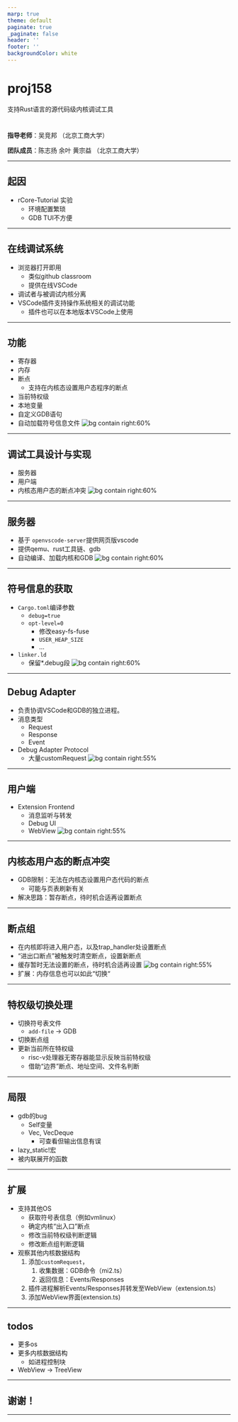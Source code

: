 ```yaml
---
marp: true
theme: default
paginate: true
_paginate: false
header: ''
footer: ''
backgroundColor: white
---
```


# proj158
支持Rust语言的源代码级内核调试工具


#
#


**指导老师**：吴竞邦 （北京工商大学）

**团队成员**：陈志扬 余叶 黄宗益 （北京工商大学）



---

## 起因
- rCore-Tutorial 实验
	- 环境配置繁琐
	- GDB TUI不方便
---
## 在线调试系统
- 浏览器打开即用
	- 类似github classroom
	- 提供在线VSCode
- 调试者与被调试内核分离
- VSCode插件支持操作系统相关的调试功能
	- 插件也可以在本地版本VSCode上使用

---
## 功能
- 寄存器
- 内存
- 断点
	- 支持在内核态设置用户态程序的断点
- 当前特权级
- 本地变量
- 自定义GDB语句
- 自动加载符号信息文件
![bg contain right:60%](./imgs/coredebugger-screenshot-bootstrap-mid.png)
---
## 调试工具设计与实现
- 服务器
- 用户端
- 内核态用户态的断点冲突
![bg contain right:60%](./imgs/arch-august.png)
---

## 服务器
- 基于 `openvscode-server`提供网页版vscode
- 提供qemu、rust工具链、gdb
- 自动编译、加载内核和GDB
![bg contain right:60%](./imgs/arch-august.png)
---
## 符号信息的获取
- `Cargo.toml`编译参数
	- `debug=true`
	- `opt-level=0`
		- 修改easy-fs-fuse
		- `USER_HEAP_SIZE`
		- ...
- `linker.ld`
	- 保留*.debug段
![bg contain right:60%](./imgs/arch-august.png)

---

## Debug Adapter
- 负责协调VSCode和GDB的独立进程。
- 消息类型
	- Request
	- Response
	- Event
- Debug Adapter Protocol
	- 大量customRequest
![bg contain right:55%](./imgs/debug-arch1.png)
---
## 用户端
- Extension Frontend
	- 消息监听与转发
	- Debug UI
	- WebView
![bg contain right:55%](./imgs/debug-arch1.png)
---
## 内核态用户态的断点冲突
- GDB限制：无法在内核态设置用户态代码的断点
	- 可能与页表刷新有关
- 解决思路：暂存断点，待时机合适再设置断点
---
## 断点组
- 在内核即将进入用户态，以及trap_handler处设置断点
- “进出口断点”被触发时清空断点，设置新断点
- 缓存暂时无法设置的断点，待时机合适再设置
![bg contain right:55%](./imgs/brk.png)
- 扩展：内存信息也可以如此“切换“
---

## 特权级切换处理
- 切换符号表文件
	- `add-file` -> GDB
- 切换断点组
- 更新当前所在特权级
	- risc-v处理器无寄存器能显示反映当前特权级
	- 借助“边界”断点、地址空间、文件名判断
---
## 局限
- gdb的bug
	- Self变量
	- Vec, VecDeque
		- 可查看但输出信息有误
- lazy_static!宏
- 被内联展开的函数

---
## 扩展
- 支持其他OS
	- 获取符号表信息（例如vmlinux）
	- 确定内核“出入口”断点
	- 修改当前特权级判断逻辑
	- 修改断点组判断逻辑
- 观察其他内核数据结构
	1. 添加`customRequest`，
		1. 收集数据：GDB命令（mi2.ts）
		1. 返回信息：Events/Responses
	1. 插件进程解析Events/Responses并转发至WebView（extension.ts）
	2. 添加WebView界面(extension.ts)


---
## todos
- 更多os
- 更多内核数据结构
	- 如进程控制块
- WebView -> TreeView
---


## 谢谢！
---


